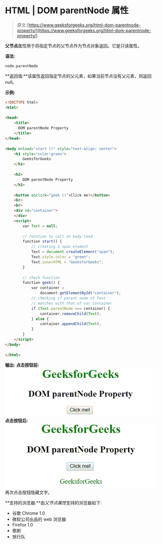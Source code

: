 # HTML | DOM parentNode 属性

> 原文:[https://www.geeksforgeeks.org/html-dom-parentnode-property/](https://www.geeksforgeeks.org/html-dom-parentnode-property/)

**父节点**属性用于将指定节点的父节点作为节点对象返回。它是只读属性。

**语法:**

```html
node.parentNode
```

**返回值:**该属性返回指定节点的父元素，如果当前节点没有父元素，则返回 null。

**示例:**

```html
<!DOCTYPE html>
<html>

<head>
    <title>
      DOM parentNode Property
    </title>
</head>

<body onload="start ()" style="text-align: center">
    <h1 style="color:green">
        GeeksforGeeks
    </h1>

    <h2>
        DOM parentNode Property
    </h2>

    <button onclick="geek ()">Click me!</button>
    <br>
    <br>
    <div id="container">
    </div>
    <script>
        var Text = null;

        // function to call on body load
        function start() {
            // creating a span element
            Text = document.createElement("span");
            Text.style.color = "green";
            Text.innerHTML = "GeeksforGeeks";
        }

        // check function
        function geek() {
            var container = 
                document.getElementById("container");
            // checking if parent node of Text 
            // matches with that of var container 
            if (Text.parentNode === container) {
                container.removeChild(Text);
            } else {
                container.appendChild(Text);
            }
        }
    </script>
</body>

</html>
```

**输出:**
**点击按钮前:**
![parentnode](img/32a36ae0024e91add29a87bfba1ef26c.png)
**点击按钮后:**
![parentnode](img/97b435711de0e58d47c9fbfdd9eea4bd.png)
再次点击按钮隐藏文字。

**支持的浏览器:**由*父节点属性*支持的浏览器如下:

*   谷歌 Chrome 1.0
*   微软公司出品的 web 浏览器
*   Firefox 1.0
*   歌剧
*   旅行队